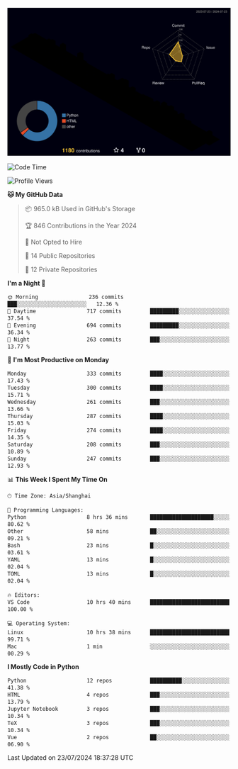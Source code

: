 <!--![](https://raw.githubusercontent.com/BorisYang326/BorisYang326/output/github-contribution-grid-snake-dark.svg) -->
![](./profile-3d-contrib/profile-night-rainbow.svg)
<!--START_SECTION:waka-->
![Code Time](http://img.shields.io/badge/Code%20Time-317%20hrs%2026%20mins-blue)

![Profile Views](http://img.shields.io/badge/Profile%20Views-0-blue)

**🐱 My GitHub Data** 

> 📦 965.0 kB Used in GitHub's Storage 
 > 
> 🏆 846 Contributions in the Year 2024
 > 
> 🚫 Not Opted to Hire
 > 
> 📜 14 Public Repositories 
 > 
> 🔑 12 Private Repositories 
 > 
**I'm a Night 🦉** 

```text
🌞 Morning                236 commits         ███░░░░░░░░░░░░░░░░░░░░░░   12.36 % 
🌆 Daytime                717 commits         █████████░░░░░░░░░░░░░░░░   37.54 % 
🌃 Evening                694 commits         █████████░░░░░░░░░░░░░░░░   36.34 % 
🌙 Night                  263 commits         ███░░░░░░░░░░░░░░░░░░░░░░   13.77 % 
```
📅 **I'm Most Productive on Monday** 

```text
Monday                   333 commits         ████░░░░░░░░░░░░░░░░░░░░░   17.43 % 
Tuesday                  300 commits         ████░░░░░░░░░░░░░░░░░░░░░   15.71 % 
Wednesday                261 commits         ███░░░░░░░░░░░░░░░░░░░░░░   13.66 % 
Thursday                 287 commits         ████░░░░░░░░░░░░░░░░░░░░░   15.03 % 
Friday                   274 commits         ████░░░░░░░░░░░░░░░░░░░░░   14.35 % 
Saturday                 208 commits         ███░░░░░░░░░░░░░░░░░░░░░░   10.89 % 
Sunday                   247 commits         ███░░░░░░░░░░░░░░░░░░░░░░   12.93 % 
```


📊 **This Week I Spent My Time On** 

```text
🕑︎ Time Zone: Asia/Shanghai

💬 Programming Languages: 
Python                   8 hrs 36 mins       ████████████████████░░░░░   80.62 % 
Other                    58 mins             ██░░░░░░░░░░░░░░░░░░░░░░░   09.21 % 
Bash                     23 mins             █░░░░░░░░░░░░░░░░░░░░░░░░   03.61 % 
YAML                     13 mins             █░░░░░░░░░░░░░░░░░░░░░░░░   02.04 % 
TOML                     13 mins             █░░░░░░░░░░░░░░░░░░░░░░░░   02.04 % 

🔥 Editors: 
VS Code                  10 hrs 40 mins      █████████████████████████   100.00 % 

💻 Operating System: 
Linux                    10 hrs 38 mins      █████████████████████████   99.71 % 
Mac                      1 min               ░░░░░░░░░░░░░░░░░░░░░░░░░   00.29 % 
```

**I Mostly Code in Python** 

```text
Python                   12 repos            ██████████░░░░░░░░░░░░░░░   41.38 % 
HTML                     4 repos             ███░░░░░░░░░░░░░░░░░░░░░░   13.79 % 
Jupyter Notebook         3 repos             ███░░░░░░░░░░░░░░░░░░░░░░   10.34 % 
TeX                      3 repos             ███░░░░░░░░░░░░░░░░░░░░░░   10.34 % 
Vue                      2 repos             ██░░░░░░░░░░░░░░░░░░░░░░░   06.90 % 
```




 Last Updated on 23/07/2024 18:37:28 UTC
<!--END_SECTION:waka-->
